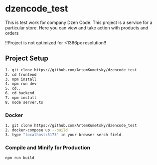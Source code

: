 # dzencode_test
This is test work for company Dzen Code.
This project is a service for a particular store. Here you can view and take action with products and orders

!!Project is not optimized for <1366px resolution!!

## Project Setup
```sh
1. git clone https://github.com/ArtemKumetsky/dzencode_test
2. cd frontend
3. npm install
4. npm run dev
5. cd..
6. cd backend
7. npm install
8. node server.ts
```

### Docker

```sh
1. git clone https://github.com/ArtemKumetsky/dzencode_test
2. docker-compose up --build
3. type "localhost:5173" in your browser serch field

```

### Compile and Minify for Production

```sh
npm run build
```